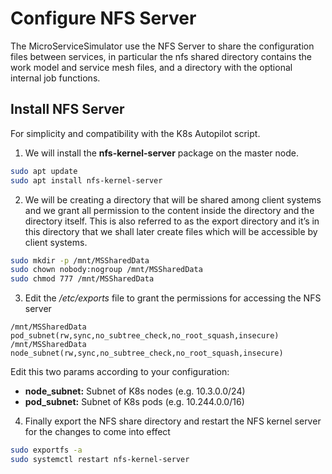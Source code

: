 # Configure NFS Server
The MicroServiceSimulator use the NFS Server to share the configuration files between services, in particular 
the nfs shared directory contains the work model and service mesh files, and a directory with the optional
internal job functions.

## Install NFS Server
For simplicity and compatibility with the K8s Autopilot script. 
1. We will install the **nfs-kernel-server** package on the master node.

```bash
sudo apt update
sudo apt install nfs-kernel-server
```

2. We will be creating a directory that will be shared among client systems and we grant all permission to the 
   content inside the directory and the directory itself. 
   This is also referred to as the export directory and it’s in this directory that we shall 
   later create files which will be accessible by client systems.
```bash
sudo mkdir -p /mnt/MSSharedData
sudo chown nobody:nogroup /mnt/MSSharedData
sudo chmod 777 /mnt/MSSharedData
```

3. Edit the */etc/exports* file to grant the permissions for accessing the NFS server
```shell
/mnt/MSSharedData pod_subnet(rw,sync,no_subtree_check,no_root_squash,insecure)
/mnt/MSSharedData node_subnet(rw,sync,no_subtree_check,no_root_squash,insecure)
```
Edit this two params according to your configuration:
* **node_subnet:** Subnet of K8s nodes (e.g. 10.3.0.0/24)
* **pod_subnet:** Subnet of K8s pods (e.g. 10.244.0.0/16)

4. Finally export the NFS share directory and restart the NFS kernel server for 
   the changes to come into effect

```bash
sudo exportfs -a
sudo systemctl restart nfs-kernel-server
```